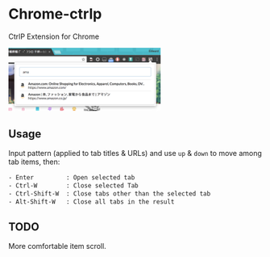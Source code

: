 # Chrome-ctrlp

CtrlP Extension for Chrome

<img src="images/scrshot.png" width="60%">

## Usage

Input pattern (applied to tab titles & URLs) and use `up` & `down` to move among tab items, then:

    - Enter         : Open selected tab
    - Ctrl-W        : Close selected Tab
    - Ctrl-Shift-W  : Close tabs other than the selected tab
    - Alt-Shift-W   : Close all tabs in the result

## TODO

More comfortable item scroll.
